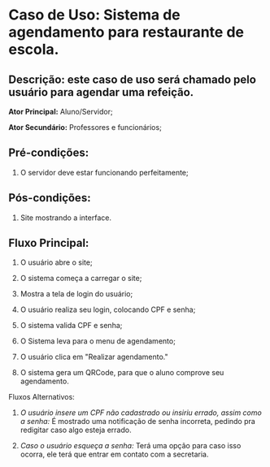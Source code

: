# Caso de Uso:  Sistema de agendamento para restaurante de escola.
 

## Descrição: este caso de uso será chamado pelo usuário para agendar uma refeição.


**Ator Principal:** Aluno/Servidor;

**Ator Secundário:** Professores e funcionários;

 

## Pré-condições: 

1) O servidor deve estar funcionando perfeitamente;

## Pós-condições: 

1) Site mostrando a interface.

 

## Fluxo Principal: 

1. O usuário abre o site;

2. O sistema começa a carregar o site;

3. Mostra a tela de login do usuário;

4. O usuário realiza seu login, colocando CPF e senha;

5. O sistema valida CPF e senha;

6. O Sistema leva para o menu de agendamento;

7. O usuário clica em "Realizar agendamento."

8. O sistema gera um QRCode, para que o aluno comprove seu agendamento.

 

Fluxos Alternativos: 


1.  *O usuário insere um CPF não cadastrado ou insiriu errado, assim como a senha:* É mostrado uma notificação de senha incorreta, pedindo pra redigitar caso algo esteja errado.
 

2.  *Caso o usuário esqueça a senha:* Terá uma opção para caso isso ocorra, ele terá que entrar em contato com a secretaria.
